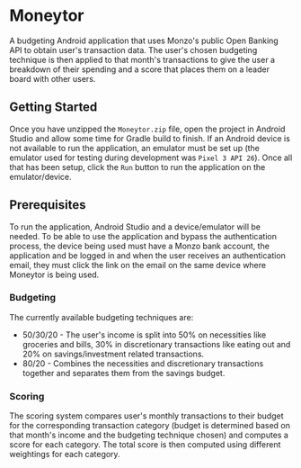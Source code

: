 # Moneytor

A budgeting Android application that uses Monzo's public Open Banking API to obtain user's transaction data. The user's chosen budgeting technique is then applied to that month's transactions to give the user a breakdown of their spending and a score that places them on a leader board with other users.

## Getting Started

Once you have unzipped the `Moneytor.zip` file, open the project in Android Studio and allow some time for Gradle build to finish. If an Android device is not available to run the application, an emulator must be set up (the emulator used for testing during development was `Pixel 3 API 26`). Once all that has been setup, click the `Run` button to run the application on the emulator/device.

## Prerequisites

To run the application, Android Studio and a device/emulator will be needed. To be able to use the application and bypass the authentication process, the device being used must have a Monzo bank account, the application and be logged in and when the user receives an authentication email, they must click the link on the email on the same device where Moneytor is being used.

### Budgeting

The currently available budgeting techniques are:
  - 50/30/20 \- The user's income is split into 50% on necessities like groceries and bills, 30% in discretionary transactions like eating out and 20% on savings/investment related transactions.
  - 80/20 \- Combines the necessities and discretionary transactions together and separates them from the savings budget.

### Scoring

The scoring system compares user's monthly transactions to their budget for the corresponding transaction category (budget is determined based on that month's income and the budgeting technique chosen) and computes a score for each category. The total score is then computed using different weightings for each category.
